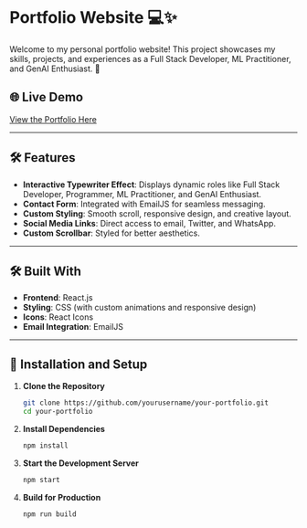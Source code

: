 # Portfolio Website 💻✨

Welcome to my personal portfolio website! This project showcases my skills, projects, and experiences as a Full Stack Developer, ML Practitioner, and GenAI Enthusiast. 🚀

## 🌐 Live Demo
[View the Portfolio Here](https://anushka-patil.vercel.app/)  

---

## 🛠️ Features

- **Interactive Typewriter Effect**: Displays dynamic roles like Full Stack Developer, Programmer, ML Practitioner, and GenAI Enthusiast.
- **Contact Form**: Integrated with EmailJS for seamless messaging.
- **Custom Styling**: Smooth scroll, responsive design, and creative layout.
- **Social Media Links**: Direct access to email, Twitter, and WhatsApp.
- **Custom Scrollbar**: Styled for better aesthetics.

---

## 🛠️ Built With

- **Frontend**: React.js
- **Styling**: CSS (with custom animations and responsive design)
- **Icons**: React Icons
- **Email Integration**: EmailJS

---

## 🚀 Installation and Setup

1. **Clone the Repository**  
   ```bash
   git clone https://github.com/yourusername/your-portfolio.git
   cd your-portfolio
   ```

2. **Install Dependencies**  
    ```bash
    npm install
    ```

3. **Start the Development Server**
    ```bash
    npm start
    ```

4. **Build for Production**
    ```bash
    npm run build
    ```